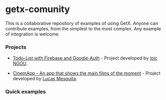 # getx-comunity

This is a collaborative repository of examples of using GetX.
Anyone can contribute examples, from the simplest to the most complex. Any example of integration is welcome.

### Projects

- [Todo-List with Firebase and Google-Auth](https://github.com/loicgeek/todo_getx) <!--stargazers:loicgeek/todo_getx--> - Project developed by [loic NGOU](https://github.com/loicgeek).

- [CinemApp - An app that shows the main films of the moment](https://github.com/Luccasoli/cinema-app) <!--stargazers:Luccasoli/cinema--> - Project developed by [Lucas Mesquita](https://github.com/Luccasoli).

### Quick examples
